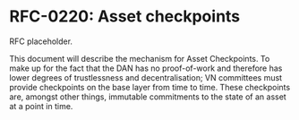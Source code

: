 # RFC-0220: Asset checkpoints

RFC placeholder.

This document will describe the mechanism for Asset Checkpoints. To make up for the fact that the DAN has no
proof-of-work and therefore has lower degrees of trustlessness and decentralisation; VN committees must provide
checkpoints on the base layer from time to time. These checkpoints are, amongst other things, immutable commitments to
the state of an asset at a point in time.